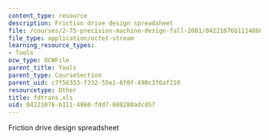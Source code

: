```yaml
---
content_type: resource
description: Friction drive design spreadsheet
file: /courses/2-75-precision-machine-design-fall-2001/04221076b1114860fdd7600280adcd57_fdtrans.xls
file_type: application/octet-stream
learning_resource_types:
- Tools
ocw_type: OCWFile
parent_title: Tools
parent_type: CourseSection
parent_uid: c7f56353-f332-55e1-6f0f-490c3f6af210
resourcetype: Other
title: fdtrans.xls
uid: 04221076-b111-4860-fdd7-600280adcd57
---
```

Friction drive design spreadsheet

